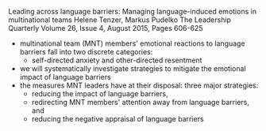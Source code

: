 Leading across language barriers:
  Managing language-induced emotions in multinational teams
Helene Tenzer, Markus Pudelko
The Leadership Quarterly Volume 26, Issue 4, August 2015, Pages 606-625

* multinational team (MNT) members' emotional reactions to language barriers
  fall into two discrete categories:
  * self-directed anxiety and other-directed resentment
* we will systematically investigate strategies to mitigate the emotional impact
  of language barriers
* the measures MNT leaders have at their disposal: three major strategies:
  * reducing the impact of language barriers,
  * redirecting MNT members' attention away from language barriers, and
  * reducing the negative appraisal of language barriers

